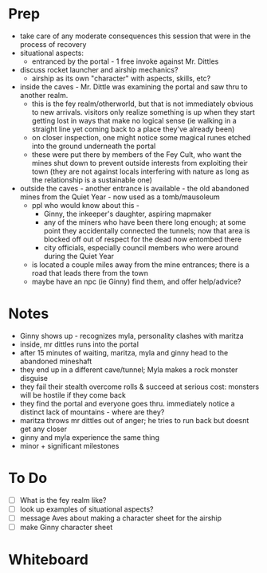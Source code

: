 # Prep
- take care of any moderate consequences this session that were in the process of recovery
- situational aspects:
	- entranced by the portal - 1 free invoke against Mr. Dittles
- discuss rocket launcher and airship mechanics?
	- airship as its own "character" with aspects, skills, etc?
- inside the caves - Mr. Dittle was examining the portal and saw thru to another realm.
	- this is the fey realm/otherworld, but that is not immediately obvious to new arrivals. visitors only realize something is up when they start getting lost in ways that make no logical sense (ie walking in a straight line yet coming back to a place they've already been)
	- on closer inspection, one might notice some magical runes etched into the ground underneath the portal
	- these were put there by members of the Fey Cult, who want the mines shut down to prevent outside interests from exploiting their town (they are not against locals interfering with nature as long as the relationship is a sustainable one)
- outside the caves -  another entrance is available - the old abandoned mines from the Quiet Year - now used as a tomb/mausoleum
	- ppl who would know about this - 
		- Ginny, the inkeeper's daughter, aspiring mapmaker
		- any of the miners who have been there long enough; at some point they accidentally connected the tunnels; now that area is blocked off out of respect for the dead now entombed there
		- city officials, especially council members who were around during the Quiet Year
	- is located a couple miles away from the mine entrances; there is a road that leads there from the town
	- maybe have an npc (ie Ginny) find them, and offer help/advice?
# Notes
- Ginny shows up - recognizes myla, personality clashes with maritza
- inside, mr dittles runs into the portal
- after 15 minutes of waiting, maritza, myla and ginny head to the abandoned mineshaft
- they end up in a different cave/tunnel; Myla makes a rock monster disguise
- they fail their stealth overcome rolls & succeed at serious cost: monsters will be hostile if they come back
- they find the portal and everyone goes thru. immediately notice a distinct lack of mountains - where are they?
- maritza throws mr dittles out of anger; he tries to run back but doesnt get any closer
- ginny and myla experience the same thing
- minor + significant milestones
# To Do
- [ ] What is the fey realm like?
- [ ] look up examples of situational aspects?
- [ ] message Aves about making a character sheet for the airship
- [ ] make Ginny character sheet

# Whiteboard